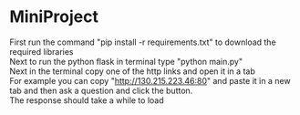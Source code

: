 MiniProject
===

First run the command "pip install -r requirements.txt" to download the required libraries  <br />
Next to run the python flask in terminal type "python main.py"  <br />
Next in the terminal copy one of the http links and open it in a tab  <br />
For example you can copy "http://130.215.223.46:80" and paste it in a new tab
and then ask a question and click the button.  <br />
The response should take a while to load
